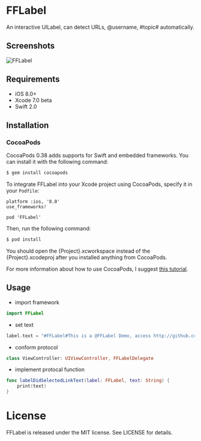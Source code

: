 # FFLabel

An interactive UILabel, can detect URLs, @username, #topic# automatically.

## Screenshots

<img src="https://github.com/liufan321/FFLabel/blob/master/screenshots/screenshots_1.png?raw=true" alt="FFLabel" title="FFLabel">

## Requirements

* iOS 8.0+
* Xcode 7.0 beta
* Swift 2.0

## Installation

### CocoaPods

CocoaPods 0.38 adds supports for Swift and embedded frameworks. You can install it with the following command:

```bash
$ gem install cocoapods
```

To integrate FFLabel into your Xcode project using CocoaPods, specify it in your `Podfile`:

```
platform :ios, '8.0'
use_frameworks!

pod 'FFLabel'
```

Then, run the following command:

```bash
$ pod install
```

You should open the {Project}.xcworkspace instead of the {Project}.xcodeproj after you installed anything from CocoaPods.

For more information about how to use CocoaPods, I suggest [this tutorial](http://www.raywenderlich.com/64546/introduction-to-cocoapods-2).

## Usage

* import framework

```swift
import FFLabel
```

* set text

```swift
label.text = "#FFLabel#This is a @FFLabel Demo, access http://github.com/liufan321/fflabel can get the demo project. Follow @liufan2000 to get more information."
```

* conform protocol

```swift
class ViewController: UIViewController, FFLabelDelegate
```

* implement protocal function

```swift
func labelDidSelectedLinkText(label: FFLabel, text: String) {
    print(text)
}
```

# License

FFLabel is released under the MIT license. See LICENSE for details.
